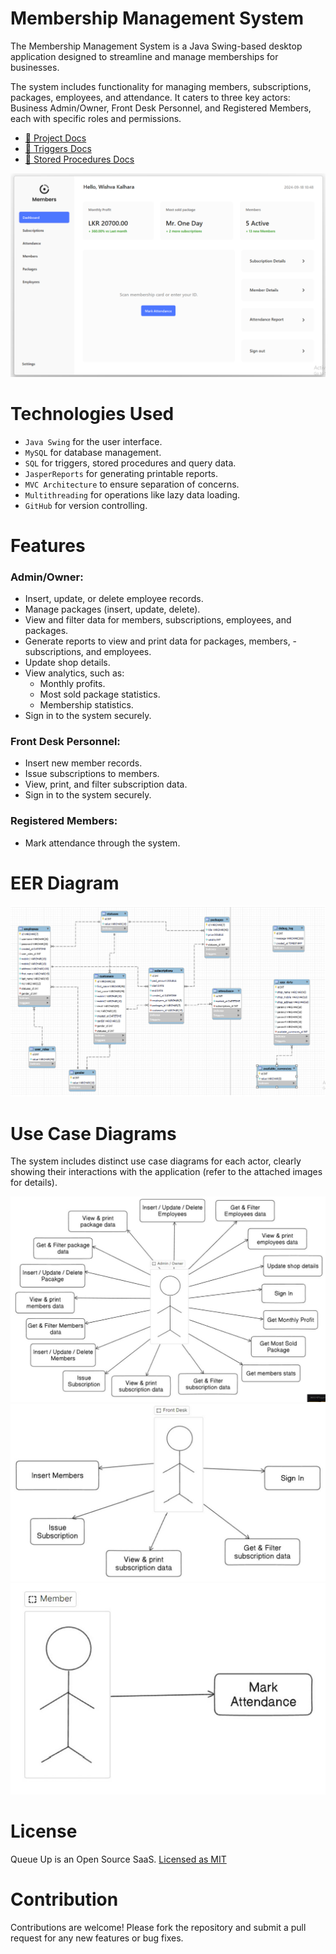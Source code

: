 # Membership Management System

The Membership Management System is a Java Swing-based desktop application designed to streamline and manage memberships for businesses.

The system includes functionality for managing members, subscriptions, packages, employees, and attendance. It caters to three key actors: Business Admin/Owner, Front Desk Personnel, and Registered Members, each with specific roles and permissions.

-   [📃 Project Docs](https://drive.google.com/file/d/15uRPXzvG9TnXLSdyzpTpYAJhTpsFiMTm/view?usp=sharing)
-   [🔨 Triggers Docs](https://github.com/vishva-kalhara/Members-v2/blob/master/docs/triggers.md)
-   [📖 Stored Procedures Docs](https://github.com/vishva-kalhara/Members-v2/blob/master/docs/stored_procedures.md)

![alt text](./docs/image.png)

# Technologies Used

-   `Java Swing` for the user interface.
-   `MySQL` for database management.
-   `SQL` for triggers, stored procedures and query data.
-   `JasperReports` for generating printable reports.
-   `MVC Architecture` to ensure separation of concerns.
-   `Multithreading` for operations like lazy data loading.
-   `GitHub` for version controlling.

# Features

### Admin/Owner:

-   Insert, update, or delete employee records.
-   Manage packages (insert, update, delete).
-   View and filter data for members, subscriptions, employees, and packages.
-   Generate reports to view and print data for packages, members, - subscriptions, and employees.
-   Update shop details.
-   View analytics, such as:
    -   Monthly profits.
    -   Most sold package statistics.
    -   Membership statistics.
-   Sign in to the system securely.

### Front Desk Personnel:

-   Insert new member records.
-   Issue subscriptions to members.
-   View, print, and filter subscription data.
-   Sign in to the system securely.

### Registered Members:

-   Mark attendance through the system.

# EER Diagram

![EER](./docs/eer.png)

# Use Case Diagrams

The system includes distinct use case diagrams for each actor, clearly showing their interactions with the application (refer to the attached images for details).

![owner_use_case](<./docs/Screenshot 2024-11-24 233433.png>)
![front_desk_use_case](<./docs/Screenshot 2024-11-24 233455.png>)
![member_use_case](<./docs/Screenshot 2024-11-24 233508.png>)

# License

Queue Up is an Open Source SaaS. [Licensed as MIT](https://github.com/vishva-kalhara/Members-v2/blob/master/LICENSE)

# Contribution

Contributions are welcome! Please fork the repository and submit a pull request for any new features or bug fixes.
